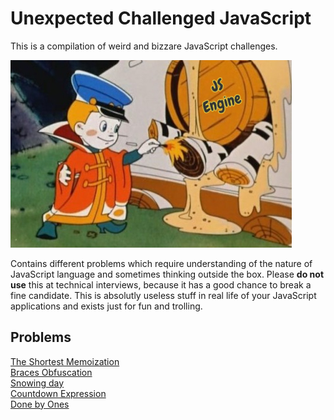# Unexpected Challenged JavaScript
This is a compilation of weird and bizzare JavaScript challenges.

![Main image](images/main.jpg)

Contains different problems which require understanding of the nature of JavaScript language and sometimes thinking outside the box. Please **do not use** this at technical interviews, because it has a good chance to break a fine candidate. This is absolutly useless stuff in real life of your JavaScript applications and exists just for fun and trolling.

## Problems
[The Shortest Memoization](problems/1.md/#the-shortest-memoization)  
[Braces Obfuscation](problems/2.md/#braces-obfuscation)  
[Snowing day](problems/3.md/#snowing-day)  
[Countdown Expression](problems/4.md/#countdown-expression)  
[Done by Ones](problems/5.md/#done-by-ones)  
